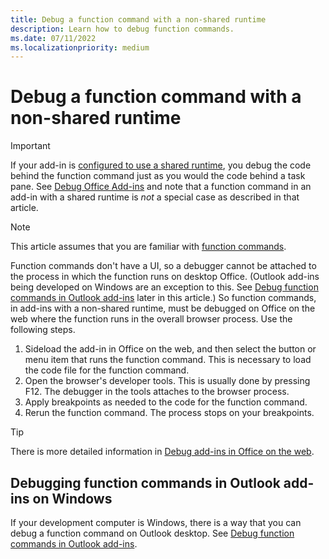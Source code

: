 ```yaml
---
title: Debug a function command with a non-shared runtime
description: Learn how to debug function commands.
ms.date: 07/11/2022
ms.localizationpriority: medium
---
```


# Debug a function command with a non-shared runtime

> [!IMPORTANT]
> If your add-in is [configured to use a shared runtime](../develop/configure-your-add-in-to-use-a-shared-runtime.md), you debug the code behind the function command just as you would the code behind a task pane. See [Debug Office Add-ins](debug-add-ins-overview.md) and note that a function command in an add-in with a shared runtime is *not* a special case as described in that article. 

> [!NOTE]
> This article assumes that you are familiar with [function commands](../design/add-in-commands.md#types-of-add-in-commands).

Function commands don't have a UI, so a debugger cannot be attached to the process in which the function runs on desktop Office. (Outlook add-ins being developed on Windows are an exception to this. See [Debug function commands in Outlook add-ins](../outlook/debug-ui-less.md) later in this article.) So function commands, in add-ins with a non-shared runtime, must be debugged on Office on the web where the function runs in the overall browser process. Use the following steps.

1. Sideload the add-in in Office on the web, and then select the button or menu item that runs the function command. This is necessary to load the code file for the function command. 
1. Open the browser's developer tools. This is usually done by pressing F12. The debugger in the tools attaches to the browser process.
1. Apply breakpoints as needed to the code for the function command.
1. Rerun the function command. The process stops on your breakpoints. 

> [!TIP]
> There is more detailed information in [Debug add-ins in Office on the web](debug-add-ins-in-office-online.md).

## Debugging function commands in Outlook add-ins on Windows

If your development computer is Windows, there is a way that you can debug a function command on Outlook desktop. See [Debug function commands in Outlook add-ins](../outlook/debug-ui-less.md).